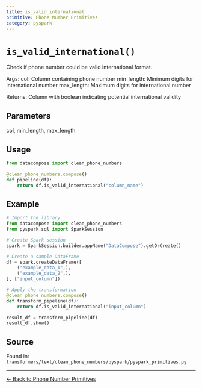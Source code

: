 ```yaml
---
title: is_valid_international
primitive: Phone Number Primitives
category: pyspark
---
```


# `is_valid_international()`

Check if phone number could be valid international format.

Args:
    col: Column containing phone number
    min_length: Minimum digits for international number
    max_length: Maximum digits for international number
    
Returns:
    Column with boolean indicating potential international validity

## Parameters

col, min_length, max_length

## Usage

```python
from datacompose import clean_phone_numbers

@clean_phone_numbers.compose()
def pipeline(df):
    return df.is_valid_international("column_name")
```

## Example

```python
# Import the library
from datacompose import clean_phone_numbers
from pyspark.sql import SparkSession

# Create Spark session
spark = SparkSession.builder.appName("DataCompose").getOrCreate()

# Create a sample DataFrame
df = spark.createDataFrame([
    ("example_data_1",),
    ("example_data_2",),
], ["input_column"])

# Apply the transformation
@clean_phone_numbers.compose()
def transform_pipeline(df):
    return df.is_valid_international("input_column")

result_df = transform_pipeline(df)
result_df.show()
```

## Source

Found in: `transformers/text/clean_phone_numbers/pyspark/pyspark_primitives.py`

---
[← Back to Phone Number Primitives](/primitives/phone-numbers)
